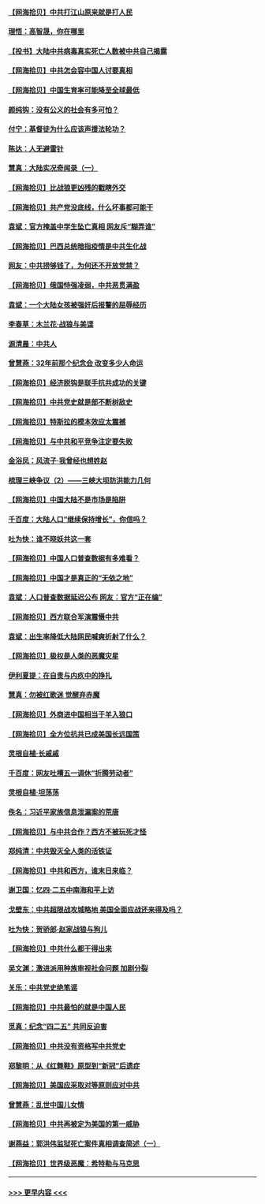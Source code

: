 #### [【网海拾贝】中共打江山原来就是打人民](../pages/nsc993/n12954345.md?t=05172152) 
#### [理悟：高智晟，你在哪里](../pages/nsc993/n12953115.md?t=05172152) 
#### [【投书】大陆中共病毒真实死亡人数被中共自己揭露](../pages/nsc993/n12953050.md?t=05172152) 
#### [【网海拾贝】中共怎会容中国人讨要真相](../pages/nsc993/n12952161.md?t=05172152) 
#### [【网海拾贝】中国生育率可能降至全球最低](../pages/nsc993/n12948793.md?t=05172152) 
#### [颜纯钩：没有公义的社会有多可怕？](../pages/nsc993/n12947626.md?t=05172152) 
#### [付宁：基督徒为什么应该声援法轮功？](../pages/nsc993/n12947233.md?t=05172152) 
#### [陈达：人无避雷针](../pages/nsc993/n12947098.md?t=05172152) 
#### [慧真：大陆实况奇闻录（一）](../pages/nsc993/n12945811.md?t=05172152) 
#### [【网海拾贝】比战狼更凶残的戳瞎外交](../pages/nsc993/n12945717.md?t=05172152) 
#### [【网海拾贝】共产党没底线，什么坏事都可能干](../pages/nsc993/n12942090.md?t=05172152) 
#### [袁斌：官方掩盖中学生坠亡真相 网友斥“糊弄谁”](../pages/nsc993/n12942029.md?t=05172152) 
#### [【网海拾贝】巴西总统暗指疫情是中共生化战](../pages/nsc993/n12938999.md?t=05172152) 
#### [网友：中共捞够钱了，为何还不开放党禁？](../pages/nsc993/n12938952.md?t=05172152) 
#### [【网海拾贝】俄国恃强凌弱，中共恶贯满盈](../pages/nsc993/n12936626.md?t=05172152) 
#### [袁斌：一个大陆女孩被强奸后报警的屈辱经历](../pages/nsc993/n12936547.md?t=05172152) 
#### [李春草：木兰花·战狼与美谍](../pages/nsc993/n12935995.md?t=05172152) 
#### [源清晨：中共人](../pages/nsc993/n12935589.md?t=05172152) 
#### [曾慧燕：32年前那个纪念会 改变多少人命运](../pages/nsc993/n12934233.md?t=05172152) 
#### [【网海拾贝】经济脱钩是联手抗共成功的关键](../pages/nsc993/n12934176.md?t=05172152) 
#### [【网海拾贝】中共党史就是部不断树敌史](../pages/nsc993/n12932844.md?t=05172152) 
#### [【网海拾贝】特斯拉的模本效应太震撼](../pages/nsc993/n12925626.md?t=05172152) 
#### [【网海拾贝】与中共和平竞争注定要失败](../pages/nsc993/n12923326.md?t=05172152) 
#### [金浴凤：风流子‧我曾经也想姓赵](../pages/nsc993/n12920911.md?t=05172152) 
#### [梳理三峡争议（2）——三峡大坝防洪能力几何](../pages/nsc993/n12920173.md?t=05172152) 
#### [【网海拾贝】中国大陆不是市场是陷阱](../pages/nsc993/n12920143.md?t=05172152) 
#### [千百度：大陆人口“继续保持增长”，你信吗？](../pages/nsc993/n12918946.md?t=05172152) 
#### [吐为快：谁不晓妖共这一套](../pages/nsc993/n12918941.md?t=05172152) 
#### [【网海拾贝】中国人口普查数据有多难看？](../pages/nsc993/n12917822.md?t=05172152) 
#### [【网海拾贝】中国才是真正的“无依之地”](../pages/nsc993/n12915845.md?t=05172152) 
#### [袁斌：人口普查数据延迟公布 网友：官方“正在编”](../pages/nsc993/n12915748.md?t=05172152) 
#### [【网海拾贝】西方联合军演震慑中共](../pages/nsc993/n12913466.md?t=05172152) 
#### [袁斌：出生率降低大陆网民喊爽折射了什么？](../pages/nsc993/n12913365.md?t=05172152) 
#### [【网海拾贝】极权是人类的恶魔灾星](../pages/nsc993/n12910697.md?t=05172152) 
#### [伊利夏提：在自责与内疚中的挣扎](../pages/nsc993/n12910493.md?t=05172152) 
#### [慧真：勿被红歌迷 觉醒弃赤魔](../pages/nsc993/n12910485.md?t=05172152) 
#### [【网海拾贝】外商进中国相当于羊入狼口](../pages/nsc993/n12908274.md?t=05172152) 
#### [【网海拾贝】全方位抗共已成美国长远国策](../pages/nsc993/n12906878.md?t=05172152) 
#### [灵根自植‧长戚戚](../pages/nsc993/n12905585.md?t=05172152) 
#### [千百度：网友吐槽五一调休“折腾劳动者”](../pages/nsc993/n12905934.md?t=05172152) 
#### [灵根自植‧坦荡荡](../pages/nsc993/n12905562.md?t=05172152) 
#### [佚名：习近平家族信息泄漏案的荒唐](../pages/nsc993/n12904705.md?t=05172152) 
#### [【网海拾贝】与中共合作？西方不被玩死才怪](../pages/nsc993/n12903873.md?t=05172152) 
#### [郑纯清：中共毁灭全人类的活铁证](../pages/nsc993/n12903785.md?t=05172152) 
#### [【网海拾贝】中共和西方，谁末日来临？](../pages/nsc993/n12903482.md?t=05172152) 
#### [谢卫国：忆四‧二五中南海和平上访](../pages/nsc993/n12902192.md?t=05172152) 
#### [戈壁东：中共超限战攻城略地 美国全面应战还来得及吗？](../pages/nsc993/n12902297.md?t=05172152) 
#### [吐为快：贺骄郎‧赵家战狼与狗儿](../pages/nsc993/n12902280.md?t=05172152) 
#### [【网海拾贝】中共什么都干得出来](../pages/nsc993/n12897500.md?t=05172152) 
#### [吴文渊：激进派用种族审视社会问题 加剧分裂](../pages/nsc993/n12893881.md?t=05172152) 
#### [关乐：中共党史绝笔谣](../pages/nsc993/n12897270.md?t=05172152) 
#### [【网海拾贝】中共最怕的就是中国人民](../pages/nsc993/n12894705.md?t=05172152) 
#### [觅真：纪念“四二五” 共同反迫害](../pages/nsc993/n12894553.md?t=05172152) 
#### [【网海拾贝】中共没有资格写中共党史](../pages/nsc993/n12892231.md?t=05172152) 
#### [郑黎明：从《红舞鞋》原型到“新冠”后遗症](../pages/nsc993/n12890469.md?t=05172152) 
#### [【网海拾贝】美国应采取对等原则应对中共](../pages/nsc993/n12889176.md?t=05172152) 
#### [曾慧燕：乱世中国儿女情](../pages/nsc993/n12887931.md?t=05172152) 
#### [【网海拾贝】中共再被定为美国的第一威胁](../pages/nsc993/n12887580.md?t=05172152) 
#### [谢燕益：郭洪伟监狱死亡案件真相调查简述（一）](../pages/nsc993/n12885648.md?t=05172152) 
#### [【网海拾贝】世界级恶魔：希特勒与马克思](../pages/nsc993/n12884062.md?t=05172152) 

----
#### [ >>> 更早内容 <<< ](../indexes/nsc993-earlier.md)
